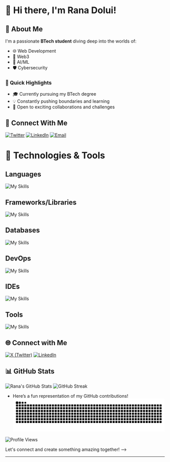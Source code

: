 # 👋 Hi there, I'm Rana Dolui! 
## 🌟 About Me
I'm a passionate **BTech student** diving deep into the worlds of:
- 🌐 Web Development
- 🔗 Web3
- 🤖 AI/ML
- 🛡️ Cybersecurity

### 🚀 Quick Highlights

- 🎓 Currently pursuing my BTech degree
- 💡 Constantly pushing boundaries and learning
- 🤝 Open to exciting collaborations and challenges

## 💬 Connect With Me

[![Twitter](https://img.shields.io/badge/Twitter-1DA1F2?style=for-the-badge&logo=twitter&logoColor=white)](https://twitter.com/Ranad187)
[![LinkedIn](https://img.shields.io/badge/LinkedIn-0077B5?style=for-the-badge&logo=linkedin&logoColor=white)](https://www.linkedin.com/in/rana-dolui-89357728a/)
[![Email](https://img.shields.io/badge/Email-D14836?style=for-the-badge&logo=gmail&logoColor=white)](mailto:ranadolui718@gmail.com)

# 🚀 Technologies & Tools
## Languages  
![My Skills](https://go-skill-icons.vercel.app/api/icons?i=html,css,js,ts,c,cpp,go,python,rust,java,kotlin,bash,powershell&perline=12)  


## Frameworks/Libraries 
![My Skills](https://go-skill-icons.vercel.app/api/icons?i=nextjs,react,reactnative,expo,redux,threejs,nodejs,expressjs,hono,tailwind,bootstrap,django,flask,fastapi,pygame,pytorch,meteorjs,selenium&perline=12)  


## Databases  
![My Skills](https://go-skill-icons.vercel.app/api/icons?i=mysql,sqlite,postgresql,mongodb,firebase,prisma)

## DevOps  
![My Skills](https://go-skill-icons.vercel.app/api/icons?i=aws,nginx,githubactions,ngrok,docker,cloudflare,vercel,render)

## IDEs  
![My Skills](https://go-skill-icons.vercel.app/api/icons?i=androidstudio,vscode,visualstudio,idea,pycharm,neovim,vim,zed)  

## Tools  
![My Skills](https://go-skill-icons.vercel.app/api/icons?i=bun,deno,git,vite,gradle,jetpackcompose,github,postman,wsl,linux,htop,figma,blender)  



## 🌐 Connect with Me

[![X (Twitter)](https://img.shields.io/badge/X-black.svg?logo=X&logoColor=white)](https://twitter.com/Ranad187)
[![LinkedIn](https://img.shields.io/badge/LinkedIn-blue.svg?logo=linkedin&logoColor=white)](https://www.linkedin.com/in/rana-dolui-89357728a/)

## 📊 GitHub Stats

![Rana's GitHub Stats](https://github-readme-stats.vercel.app/api?username=Rana718&show_icons=true&theme=radical)
![GitHub Streak](https://github-readme-streak-stats.herokuapp.com/?user=Rana718&stroke=F7B267&background=1E1E2E&ring=E06C75&fire=E06C75&currStreakNum=F7B267&currStreakLabel=98C379&sideNums=E06C75&sideLabels=98C379&dates=61AFEF&hide_border=true)
<!--![Top Langs](https://github-readme-stats.vercel.app/api/top-langs/?username=Rana718&layout=compact&theme=dark)-->
- Here’s a fun representation of my GitHub contributions!
![snake gif](https://github.com/Rana718/Rana718/blob/output/github-snake-dark.svg)

![Profile Views](https://visitcount.itsvg.in/api?id=Rana718&icon=0&color=0)


Let's connect and create something amazing together! -->

---





